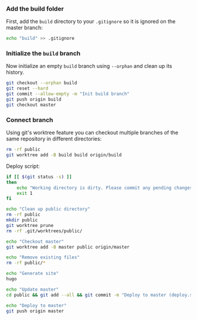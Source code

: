 ### Add the build folder

First, add the `build` directory to your `.gitignore` so it is ignored on the master branch:

```sh
echo "build" >> .gitignore
```

### Initialize the `build` branch

Now initialize an empty `build` branch using `--orphan` and clean up its history.

```sh
git checkout --orphan build
git reset --hard
git commit --allow-empty -m "Init build branch"
git push origin build
git checkout master
```

### Connect branch

Using git's worktree feature you can checkout multiple branches of the same repository in different directories:

```sh
rm -rf public
git worktree add -B build build origin/build
```

Deploy script:

```sh
if [[ $(git status -s) ]]
then
    echo "Working directory is dirty. Please commit any pending changes."
    exit 1
fi

echo "Clean up public directory"
rm -rf public
mkdir public
git worktree prune
rm -rf .git/worktrees/public/

echo "Checkout master"
git worktree add -B master public origin/master

echo "Remove existing files"
rm -rf public/*

echo "Generate site"
hugo

echo "Update master"
cd public && git add --all && git commit -m "Deploy to master (deploy.sh)" && cd ..

echo "Deploy to master"
git push origin master
```
